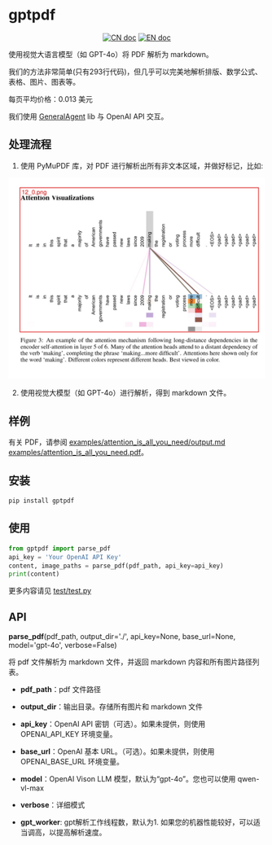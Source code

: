 # gptpdf

<p align="center">
<a href="README_CN.md"><img src="https://img.shields.io/badge/文档-中文版-blue.svg" alt="CN doc"></a>
<a href="README.md"><img src="https://img.shields.io/badge/document-English-blue.svg" alt="EN doc"></a>
</p>

使用视觉大语言模型（如 GPT-4o）将 PDF 解析为 markdown。

我们的方法非常简单(只有293行代码)，但几乎可以完美地解析排版、数学公式、表格、图片、图表等。

每页平均价格：0.013 美元

我们使用 [GeneralAgent](https://github.com/CosmosShadow/GeneralAgent) lib 与 OpenAI API 交互。



## 处理流程

1. 使用 PyMuPDF 库，对 PDF 进行解析出所有非文本区域，并做好标记，比如:

![](docs/demo.jpg)

2. 使用视觉大模型（如 GPT-4o）进行解析，得到 markdown 文件。



## 样例

有关 PDF，请参阅 [examples/attention_is_all_you_need/output.md](examples/attention_is_all_you_need/output.md) [examples/attention_is_all_you_need.pdf](examples/attention_is_all_you_need.pdf)。



## 安装

```bash
pip install gptpdf
```



## 使用

```python
from gptpdf import parse_pdf
api_key = 'Your OpenAI API Key'
content, image_paths = parse_pdf(pdf_path, api_key=api_key)
print(content)
```

更多内容请见 [test/test.py](test/test.py)



## API

**parse_pdf**(pdf_path, output_dir='./', api_key=None, base_url=None, model='gpt-4o', verbose=False)

将 pdf 文件解析为 markdown 文件，并返回 markdown 内容和所有图片路径列表。

- **pdf_path**：pdf 文件路径

- **output_dir**：输出目录。存储所有图片和 markdown 文件

- **api_key**：OpenAI API 密钥（可选）。如果未提供，则使用 OPENAI_API_KEY 环境变量。

- **base_url**：OpenAI 基本 URL。（可选）。如果未提供，则使用 OPENAI_BASE_URL 环境变量。

- **model**：OpenAI Vison LLM 模型，默认为“gpt-4o”。您也可以使用 qwen-vl-max

- **verbose**：详细模式

- **gpt_worker**: gpt解析工作线程数，默认为1. 如果您的机器性能较好，可以适当调高，以提高解析速度。